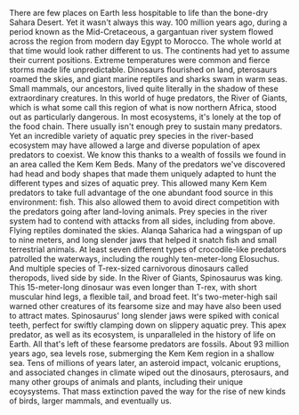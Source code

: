 There are few places on Earth  less hospitable to life than the bone-dry Sahara Desert. Yet it wasn't always this way. 100 million years ago, during a period known as the Mid-Cretaceous, a gargantuan river system flowed across the region from modern day Egypt to Morocco. The whole world at that time would look rather different to us. The continents had yet to assume their current positions. Extreme temperatures were common and fierce storms made life unpredictable. Dinosaurs flourished on land, pterosaurs roamed the skies, and giant marine reptiles and sharks swam in warm seas. Small mammals, our ancestors, lived quite literally in the shadow of these extraordinary creatures. In this world of huge predators, the River of Giants, which is what some call this region of what is now northern Africa, stood out as particularly dangerous. In most ecosystems, it's lonely at the top of the food chain. There usually isn't enough prey to sustain many predators. Yet an incredible variety of aquatic prey species in the river-based ecosystem may have allowed a large and diverse population of apex predators to coexist. We know this thanks to a wealth of fossils we found in an area called the Kem Kem Beds. Many of the predators we've discovered had head and body shapes that made them uniquely adapted to hunt the different types and sizes of aquatic prey. This allowed many Kem Kem predators to take full advantage of the one abundant food source in this environment: fish. This also allowed them  to avoid direct competition with the predators going after land-loving animals. Prey species in the river system had to contend with attacks from all sides, including from above. Flying reptiles dominated the skies. Alanqa Saharica had a wingspan of up to nine meters, and long slender jaws that helped it snatch fish and small terrestrial animals. At least seven different types  of crocodile-like predators patrolled the waterways, including the roughly  ten-meter-long Elosuchus. And multiple species of T-rex-sized carnivorous dinosaurs called theropods, lived side by side. In the River of Giants, Spinosaurus was king. This 15-meter-long dinosaur was even longer than T-rex, with short muscular hind legs, a flexible tail, and broad feet. It's two-meter-high sail warned other creatures of its fearsome size and may have also been  used to attract mates. Spinosaurus' long slender jaws were spiked with conical teeth, perfect for swiftly clamping down on slippery aquatic prey. This apex predator,  as well as its ecosystem, is unparalleled in the history of life on Earth. All that's left of these  fearsome predators are fossils. About 93 million years ago,  sea levels rose, submerging the Kem Kem region in a shallow sea. Tens of millions of years later, an asteroid impact, volcanic eruptions, and associated changes in climate wiped out the dinosaurs, pterosaurs, and many other groups of animals and plants, including their unique ecoysystems. That mass extinction paved the way for the rise of new kinds of birds, larger mammals, and eventually us. 